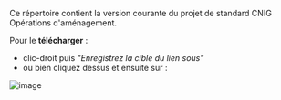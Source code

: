 
Ce répertoire contient la version courante du projet de standard CNIG Opérations d'aménagement.

Pour le __télécharger__ :

- clic-droit puis _"Enregistrez la cible du lien sous"_
- ou bien cliquez dessus et ensuite sur :

![image](https://github.com/cnigfr/operations-amenagement/assets/79853274/849e1f24-dc68-407d-9523-0098c8605e79)


